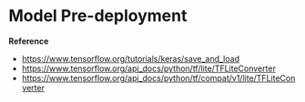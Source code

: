 
# Model Pre-deployment

**Reference**

- https://www.tensorflow.org/tutorials/keras/save_and_load
- https://www.tensorflow.org/api_docs/python/tf/lite/TFLiteConverter
- https://www.tensorflow.org/api_docs/python/tf/compat/v1/lite/TFLiteConverter






